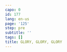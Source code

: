 ```yaml
---
capo: 0
id: 177
lang: en-us
page: '125'
step: pre
subtitle: ''
tags: []
title: GLORY, GLORY, GLORY
---
```

